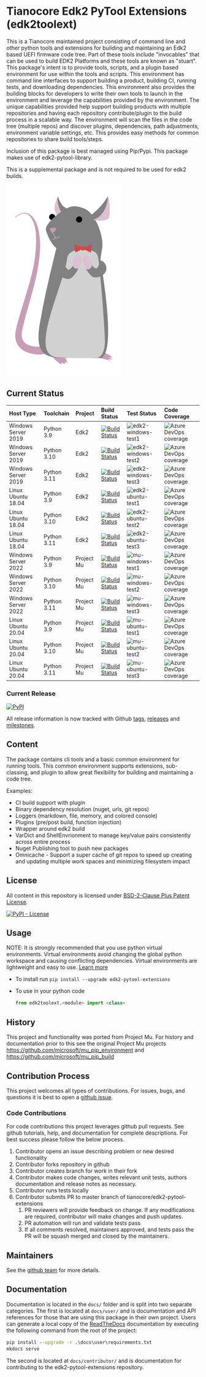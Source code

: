 # Tianocore Edk2 PyTool Extensions (edk2toolext)

This is a Tianocore maintained project consisting of command line and other
python tools and extensions for building and maintaining an Edk2 based UEFI
firmware code tree. Part of these tools include "invocables" that can be used to
build EDK2 Platforms and these tools are known as "stuart". This package's
intent is to provide tools, scripts, and a plugin based environment for use
within the tools and scripts. This environment has command line interfaces to
support building a product, building CI, running tests, and downloading
dependencies. This environment also provides the building blocks for developers
to write their own tools to launch in the environment and leverage the
capabilities provided by the environment. The unique capabilities provided help
support building products with multiple repositories and having each repository
contribute/plugin to the build process in a scalable way. The environment will
scan the files in the code tree (multiple repos) and discover plugins,
dependencies, path adjustments, environment variable settings, etc. This
provides easy methods for common repositories to share build tools/steps.

Inclusion of this package is best managed using Pip/Pypi.  This package makes
use of edk2-pytool-library.

This is a supplemental package and is not required to be used for edk2 builds.

![stuart himself](stuart_logo.png "Stuart")

## Current Status

| Host Type | Toolchain | Project | Build Status | Test Status | Code Coverage |
| :-------- | :-------- | :---- | :----- | :---- | :--- |
| Windows Server 2019 | Python 3.9 | Edk2 | [![Build Status](https://dev.azure.com/tianocore/edk2-pytool-extensions/_apis/build/status/Master%20CI%20Build%20-%20Win%20VS2017?branchName=master)](https://dev.azure.com/tianocore/edk2-pytool-extensions/_build/latest?definitionId=8&branchName=master) | ![edk2-windows-test1] | ![Azure DevOps coverage](https://img.shields.io/azure-devops/coverage/tianocore/edk2-pytool-extensions/8.svg) |
| Windows Server 2019 | Python 3.10 | Edk2 | [![Build Status](https://dev.azure.com/tianocore/edk2-pytool-extensions/_apis/build/status/Master%20CI%20Build%20-%20Win%20VS2017?branchName=master)](https://dev.azure.com/tianocore/edk2-pytool-extensions/_build/latest?definitionId=8&branchName=master) | ![edk2-windows-test2] | ![Azure DevOps coverage](https://img.shields.io/azure-devops/coverage/tianocore/edk2-pytool-extensions/8.svg) |
| Windows Server 2019 | Python 3.11 | Edk2 | [![Build Status](https://dev.azure.com/tianocore/edk2-pytool-extensions/_apis/build/status/Master%20CI%20Build%20-%20Win%20VS2017?branchName=master)](https://dev.azure.com/tianocore/edk2-pytool-extensions/_build/latest?definitionId=8&branchName=master) | ![edk2-windows-test3] | ![Azure DevOps coverage](https://img.shields.io/azure-devops/coverage/tianocore/edk2-pytool-extensions/8.svg) |
| Linux Ubuntu 18.04 | Python 3.9 | Edk2 | [![Build Status](https://dev.azure.com/tianocore/edk2-pytool-extensions/_apis/build/status/Master%20CI%20Build%20-%20Linux?branchName=master)](https://dev.azure.com/tianocore/edk2-pytool-extensions/_build/latest?definitionId=7&branchName=master) | ![edk2-ubuntu-test1] | ![Azure DevOps coverage](https://img.shields.io/azure-devops/coverage/tianocore/edk2-pytool-extensions/7.svg) |
| Linux Ubuntu 18.04 | Python 3.10 | Edk2 | [![Build Status](https://dev.azure.com/tianocore/edk2-pytool-extensions/_apis/build/status/Master%20CI%20Build%20-%20Linux?branchName=master)](https://dev.azure.com/tianocore/edk2-pytool-extensions/_build/latest?definitionId=7&branchName=master) | ![edk2-ubuntu-test2] | ![Azure DevOps coverage](https://img.shields.io/azure-devops/coverage/tianocore/edk2-pytool-extensions/7.svg) |
| Linux Ubuntu 18.04 | Python 3.11 | Edk2 | [![Build Status](https://dev.azure.com/tianocore/edk2-pytool-extensions/_apis/build/status/Master%20CI%20Build%20-%20Linux?branchName=master)](https://dev.azure.com/tianocore/edk2-pytool-extensions/_build/latest?definitionId=7&branchName=master) | ![edk2-ubuntu-test3] | ![Azure DevOps coverage](https://img.shields.io/azure-devops/coverage/tianocore/edk2-pytool-extensions/7.svg) |
| Windows Server 2022 | Python 3.9 | Project Mu | [![Build Status](https://dev.azure.com/tianocore/edk2-pytool-extensions/_apis/build/status/Master%20CI%20Build%20-%20Win%20VS2017?branchName=master)](https://dev.azure.com/tianocore/edk2-pytool-extensions/_build/latest?definitionId=8&branchName=master) | ![mu-windows-test1] | ![Azure DevOps coverage](https://img.shields.io/azure-devops/coverage/tianocore/edk2-pytool-extensions/8.svg) |
| Windows Server 2022 | Python 3.10 | Project Mu | [![Build Status](https://dev.azure.com/tianocore/edk2-pytool-extensions/_apis/build/status/Master%20CI%20Build%20-%20Win%20VS2017?branchName=master)](https://dev.azure.com/tianocore/edk2-pytool-extensions/_build/latest?definitionId=8&branchName=master) | ![mu-windows-test2] | ![Azure DevOps coverage](https://img.shields.io/azure-devops/coverage/tianocore/edk2-pytool-extensions/8.svg) |
| Windows Server 2022 | Python 3.11 | Project Mu | [![Build Status](https://dev.azure.com/tianocore/edk2-pytool-extensions/_apis/build/status/Master%20CI%20Build%20-%20Win%20VS2017?branchName=master)](https://dev.azure.com/tianocore/edk2-pytool-extensions/_build/latest?definitionId=8&branchName=master) | ![mu-windows-test3] | ![Azure DevOps coverage](https://img.shields.io/azure-devops/coverage/tianocore/edk2-pytool-extensions/8.svg) |
| Linux Ubuntu 20.04 | Python 3.9 | Project Mu | [![Build Status](https://dev.azure.com/tianocore/edk2-pytool-extensions/_apis/build/status/Master%20CI%20Build%20-%20Linux?branchName=master)](https://dev.azure.com/tianocore/edk2-pytool-extensions/_build/latest?definitionId=7&branchName=master) | ![mu-ubuntu-test1] | ![Azure DevOps coverage](https://img.shields.io/azure-devops/coverage/tianocore/edk2-pytool-extensions/7.svg) |
| Linux Ubuntu 20.04 | Python 3.10 | Project Mu | [![Build Status](https://dev.azure.com/tianocore/edk2-pytool-extensions/_apis/build/status/Master%20CI%20Build%20-%20Linux?branchName=master)](https://dev.azure.com/tianocore/edk2-pytool-extensions/_build/latest?definitionId=7&branchName=master) | ![mu-ubuntu-test2] | ![Azure DevOps coverage](https://img.shields.io/azure-devops/coverage/tianocore/edk2-pytool-extensions/7.svg) |
| Linux Ubuntu 20.04 | Python 3.11 | Project Mu | [![Build Status](https://dev.azure.com/tianocore/edk2-pytool-extensions/_apis/build/status/Master%20CI%20Build%20-%20Linux?branchName=master)](https://dev.azure.com/tianocore/edk2-pytool-extensions/_build/latest?definitionId=7&branchName=master) | ![mu-ubuntu-test3] | ![Azure DevOps coverage](https://img.shields.io/azure-devops/coverage/tianocore/edk2-pytool-extensions/7.svg) |

### Current Release

[![PyPI](https://img.shields.io/pypi/v/edk2_pytool_extensions.svg)](https://pypi.org/project/edk2-pytool-extensions/)

All release information is now tracked with Github
 [tags](https://github.com/tianocore/edk2-pytool-extensions/tags),
 [releases](https://github.com/tianocore/edk2-pytool-extensions/releases) and
 [milestones](https://github.com/tianocore/edk2-pytool-extensions/milestones).

## Content

The package contains cli tools and a basic common environment for running tools.
This common environment supports extensions, sub-classing, and plugin to allow
great flexibility for building and maintaining a code tree.

Examples:

* CI build support with plugin
* Binary dependency resolution (nuget, urls, git repos)
* Loggers (markdown, file, memory, and colored console)
* Plugins (pre/post build, function injection)
* Wrapper around edk2 build
* VarDict and ShellEnvrionment to manage key/value pairs consistently across
  entire process
* Nuget Publishing tool to push new packages
* Omnicache - Support a super cache of git repos to speed up creating and
  updating multiple work spaces and minimizing filesystem impact

## License

All content in this repository is licensed under [BSD-2-Clause Plus Patent
License](https://github.com/tianocore/edk2-pytool-extensions/blob/master/LICENSE).

[![PyPI -
License](https://img.shields.io/pypi/l/edk2_pytool_extensions.svg)](https://pypi.org/project/edk2-pytool-extensions/)

## Usage

NOTE: It is strongly recommended that you use python virtual environments.
Virtual environments avoid changing the global python workspace and causing
conflicting dependencies.  Virtual environments are lightweight and easy to use.
[Learn more](https://docs.python.org/3/library/venv.html)

* To install run `pip install --upgrade edk2-pytool-extensions`
* To use in your python code

    ```python
    from edk2toolext.<module> import <class>
    ```

## History

This project and functionality was ported from Project Mu. For history and
documentation prior to this see the original Project Mu projects
<https://github.com/microsoft/mu_pip_environment> and
<https://github.com/microsoft/mu_pip_build>

## Contribution Process

This project welcomes all types of contributions. For issues, bugs, and
questions it is best to open a [github
issue](https://github.com/tianocore/edk2-pytool-extensions/issues).

### Code Contributions

For code contributions this project leverages github pull requests.  See github
tutorials, help, and documentation for complete descriptions. For best success
please follow the below process.

1. Contributor opens an issue describing problem or new desired functionality
2. Contributor forks repository in github
3. Contributor creates branch for work in their fork
4. Contributor makes code changes, writes relevant unit tests, authors
   documentation and release notes as necessary.
5. Contributor runs tests locally
6. Contributor submits PR to master branch of tianocore/edk2-pytool-extensions
    1. PR reviewers will provide feedback on change.  If any modifications are
       required, contributor will make changes and push updates.
    2. PR automation will run and validate tests pass
    3. If all comments resolved, maintainers approved, and tests pass the PR
       will be squash merged and closed by the maintainers.

## Maintainers

See the [github
team](https://github.com/orgs/tianocore/teams/edk-ii-tool-maintainers) for more
details.

## Documentation

Documentation is located in the ```docs/``` folder and is split into two
separate categories. The first is located at ```docs/user/``` and is
documentation and API references for those that are using this package in their
own project. Users can generate a local copy of the
[ReadTheDocs](https://readthedocs.org/) documentation by executing the
following command from the root of the project:

```cmd
pip install --upgrade -r .\docs\user\requirements.txt
mkdocs serve
```

The second is located at ```docs/contributor/``` and is documentation for
contributing to the edk2-pytool-extensions repository.

[edk2-windows-test1]: https://img.shields.io/azure-devops/tests/tianocore/edk2-pytool-extensions/52/master?Job=Edk2_Windows_Python39.svg
[edk2-windows-test2]: https://img.shields.io/azure-devops/tests/tianocore/edk2-pytool-extensions/52/master?Job=Edk2_Windows_Python310.svg
[edk2-windows-test3]: https://img.shields.io/azure-devops/tests/tianocore/edk2-pytool-extensions/52/master?Job=Edk2_Windows_Python311.svg

[edk2-ubuntu-test1]: https://img.shields.io/github/issues/detail/label/tianocore/edk2-pytool-extensions/359?color=orange&label=issue%20359
[edk2-ubuntu-test2]: https://img.shields.io/azure-devops/tests/tianocore/edk2-pytool-extensions/52/master?Job=Edk2_Ubuntu_Python310.svg
[edk2-ubuntu-test3]: https://img.shields.io/azure-devops/tests/tianocore/edk2-pytool-extensions/52/master?Job=Edk2_Ubuntu_Python311.svg

[mu-windows-test1]: https://img.shields.io/azure-devops/tests/tianocore/edk2-pytool-extensions/52/master?Job=ProjectMu_Windows_Python39.svg
[mu-windows-test2]: https://img.shields.io/azure-devops/tests/tianocore/edk2-pytool-extensions/52/master?Job=ProjectMu_Windows_Python310.svg
[mu-windows-test3]: https://img.shields.io/azure-devops/tests/tianocore/edk2-pytool-extensions/52/master?Job=ProjectMu_Windows_Python311.svg

[mu-ubuntu-test1]: https://img.shields.io/github/issues/detail/label/tianocore/edk2-pytool-extensions/359?color=orange&label=issue%20359
[mu-ubuntu-test2]: https://img.shields.io/azure-devops/tests/tianocore/edk2-pytool-extensions/52/master?Job=ProjectMu_Ubuntu_Python310.svg
[mu-ubuntu-test3]: https://img.shields.io/azure-devops/tests/tianocore/edk2-pytool-extensions/52/master?Job=ProjectMu_Ubuntu_Python311.svg
